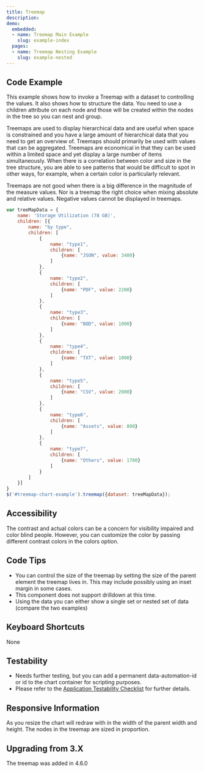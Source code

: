 ```yaml
---
title: Treemap
description: 
demo:
  embedded:
  - name: Treemap Main Example
    slug: example-index
  pages:
  - name: Treemap Nesting Example
    slug: example-nested
---
```


## Code Example

This example shows how to invoke a Treemap with a dataset to controlling the values.
It also shows how to structure the data. You need to use a children attribute on each node and those will be created
within the nodes in the tree so you can nest and group.

Treemaps are used to display hierarchical data and are useful when space is constrained and you have a large amount of hierarchical data that you need to get an overview of. Treemaps should primarily be used with values that can be aggregated. Treemaps are economical in that they can be used within a limited space and yet display a large number of items simultaneously. When there is a correlation between color and size in the tree structure, you are able to see patterns that would be difficult to spot in other ways, for example, when a certain color is particularly relevant.

Treemaps are not good when there is a big difference in the magnitude of the measure values. Nor is a treemap the right choice when mixing absolute and relative values. Negative values cannot be displayed in treemaps.

```javascript
var treeMapData = {
    name: 'Storage Utilization (78 GB)',
    children: [{
        name: "by type",
        children: [
            {
                name: "type1",
                children: [
                    {name: "JSON", value: 3400}
                ]
            },
            {
                name: "type2",
                children: [
                    {name: "PDF", value: 2200}
                ]
            },
            {
                name: "type3",
                children: [
                    {name: "BOD", value: 1000}
                ]
            },
            {
                name: "type4",
                children: [
                    {name: "TXT", value: 1000}
                ]
            },
            {
                name: "type5",
                children: [
                    {name: "CSV", value: 2000}
                ]
            },
            {
                name: "type6",
                children: [
                    {name: "Assets", value: 800}
                ]
            },
            {
                name: "type7",
                children: [
                    {name: "Others", value: 1700}
                ]
            }
        ]
    }]
}
$('#treemap-chart-example').treemap({dataset: treeMapData});
```

## Accessibility

The contrast and actual colors can be a concern for visibility impaired and color blind people. However, you can customize the color by passing different contrast colors in the colors option.

## Code Tips

- You can control the size of the treemap by setting the size of the parent element the treemap lives in. This may include possibly using an inset margin in some cases.
- This component does not support drilldown at this time.
- Using the data you can either show a single set or nested set of data (compare the two examples)

## Keyboard Shortcuts

None

## Testability

- Needs further testing, but you can add a permanent data-automation-id or id to the chart container for scripting purposes.
- Please refer to the [Application Testability Checklist](https://design.infor.com/resources/application-testability-checklist) for further details.

## Responsive Information

As you resize the chart will redraw with in the width of the parent width and height. The nodes in the treemap are sized in proportion.

## Upgrading from 3.X

The treemap was added in 4.6.0
